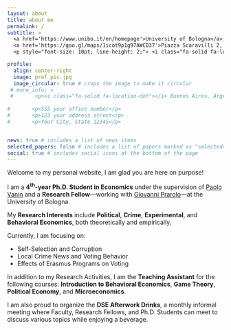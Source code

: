 ```yaml
---
layout: about
title: about me
permalink: /
subtitle: >
  <a href='https://www.unibo.it/en/homepage'>University of Bologna</a>, <a href='https://dse.unibo.it/en'>Department of Economics</a> <br>
  <a href='https://goo.gl/maps/1icot9p1g97AWCD37'>Piazza Scaravilli 2, 40126, Bologna</a> <br>
  <p style="font-size: 10pt; line-height: 2;"> <i class="fa-solid fa-location-dot"></i> Buenos Aires, Argentina</p>

profile:
  align: center-right
  image: prof_pic.jpg
  image_circular: true # crops the image to make it circular
 # more_info: >
 #       <p><i class="fa-solid fa-location-dot"></i> Buenos Aires, Argentina</p>
        
#       <p>555 your office number</p>
#       <p>123 your address street</p>
#       <p>Your City, State 12345</p>


news: true # includes a list of news items
selected_papers: false # includes a list of papers marked as "selected={true}"
social: true # includes social icons at the bottom of the page
---
```


Welcome to my personal website, I am glad you are here on purpose!

I am a <b>4<sup>th</sup>-year Ph.D. Student in Economics</b> under the supervision of [Paolo Vanin](https://sites.google.com/site/paolovanin/) and a <b>Research Fellow</b>&mdash;working with [Giovanni Prarolo](https://sites.google.com/site/giovanniprarolo/)&mdash;at the University of Bologna.

My <b>Research Interests</b> include <b>Political</b>, <b>Crime</b>, <b>Experimental</b>, and <b>Behavioral Economics</b>, both theoretically and empirically.

Currently, I am focusing on:
 <ul>
  <li>Self-Selection and Corruption</li>
  <li>Local Crime News and Voting Behavior</li>
  <li>Effects of Erasmus Programs on Voting</li>
</ul>

In addition to my Research Activities, I am the <b>Teaching Assistant</b> for the following courses: <b>Introduction to Behavioral Economics</b>, <b>Game Theory</b>, <b>Political Economy</b>, and <b>Microeconomics</b>.

I am also proud to organize the <b>DSE Afterwork Drinks</b>, a monthly informal meeting where Faculty, Research Fellows, and Ph.D. Students can meet to discuss various topics while enjoying a beverage.
